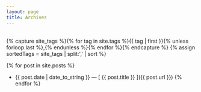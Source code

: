 ```yaml
---
layout: page
title: Archives
---
```

<br />
{% capture site_tags %}{% for tag in site.tags %}{{ tag | first }}{% unless forloop.last %},{% endunless %}{% endfor %}{% endcapture %}
{% assign sortedTags = site_tags | split:',' | sort %}

{% for post in site.posts %}
  * {{ post.date | date_to_string }} &mdash; [ {{ post.title }} ]({{ post.url }})
{% endfor %}